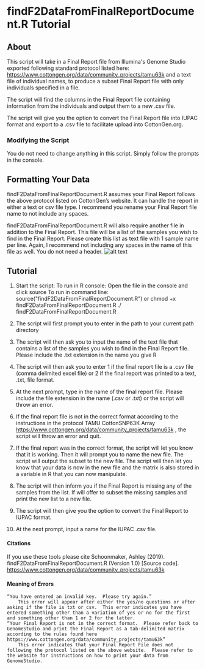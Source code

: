 # findF2DataFromFinalReportDocument.R Tutorial

## About
This script will take in a Final Report file from Illumina's Genome Studio exported following standard protocol listed here: https://www.cottongen.org/data/community_projects/tamu63k and a text file of individual names, to produce a subset Final Report file with only individuals specified in a file.

The script will find the columns in the Final Report file containing information from the individuals and output them to a new .csv file.

The script will give you the option to convert the Final Report file into IUPAC format and export to a .csv file to facilitate upload into CottonGen.org.

### Modifying the Script
You do not need to change anything in this script.  Simply follow the prompts in the console.

## Formatting Your Data
findF2DataFromFinalReportDocument.R assumes your Final Report follows the above protocol listed on CottonGen’s website.  It can handle the report in either a text or csv file type.  I recommend you rename your Final Report file name to not include any spaces.

findF2DataFromFinalReportDocument.R will also require another file in addition to the Final Report.  This file will be a list of the samples you wish to find in the Final Report.  Please create this list as text file with 1 sample name per line.  Again, I recommend not including any spaces in the name of this file as well.  You do not need a header. 
![alt text](https://github.com/ahulsekemp/Cotton_CottonLeafCurlVirus_QTLmapping/blob/FindF2/F2Picture1.png?raw=true)

## Tutorial
1.	Start the script: 
To run in R console:
	Open the file in the console and click source
To run in command line:
	source("findF2DataFromFinalReportDocument.R")
	or
	chmod +x findF2DataFromFinalReportDocument.R
	./ findF2DataFromFinalReportDocument.R
2.	The script will first prompt you to enter in the path to your current path directory
 
3.	The script will then ask you to input the name of the text file that contains a list of the samples you wish to find in the Final Report file.  Please include the .txt extension in the name you give R
 
4.	The script will then ask you to enter 1 if the final report file is a .csv file (comma delimited excel file) or 2 if the final report was printed to a text, .txt, file format.
5.	At the next prompt, type in the name of the final report file.  Please include the file extension in the name (.csv or .txt) or the script will throw an error.   
6.	If the final report file is not in the correct format according to the instructions in the protocol TAMU CottonSNP63K Array https://www.cottongen.org/data/community_projects/tamu63k , the script will throw an error and quit.
7.	If the final report was in the correct format, the script will let you know that it is working.  Then it will prompt you to name the new file.  The script will output the subset to the new file.  The script will then let you know that your data is now in the new file and the matrix is also stored in a variable in R that you can now manipulate.   
8.	The script will then inform you if the Final Report is missing any of the samples from the list.  If will offer to subset the missing samples and print the new list to a new file.  
9.	The script will then give you the option to convert the Final Report to IUPAC format.  
10.	At the next prompt, input a name for the IUPAC .csv file.

#### Citations
If you use these tools please cite Schoonmaker, Ashley (2019). findF2DataFromFinalReportDocument.R (Version 1.0) [Source code]. https://www.cottongen.org/data/community_projects/tamu63k

#### Meaning of Errors
	“You have entered an invalid key.  Please try again.”
		This error will appear after either the yes/no questions or after asking if the file is txt or csv.  This error indicates you have entered something other than a variation of yes or no for the first and something other than 1 or 2 for the latter.  
	“Your Final Report is not in the correct format.  Please refer back to GenomeStudio and print the Final Report as a tab-delimited matrix according to the rules found here https://www.cottongen.org/data/community_projects/tamu63k”
		This error indicates that your Final Report File does not following the protocol listed on the above website.  Please refer to the website for instructions on how to print your data from GenomeStudio.

